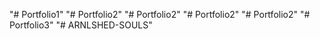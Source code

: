 "# Portfolio1" 
"# Portfolio2" 
"# Portfolio2" 
"# Portfolio2" 
"# Portfolio2" 
"# Portfolio3" 
"# ARNLSHED-SOULS" 
